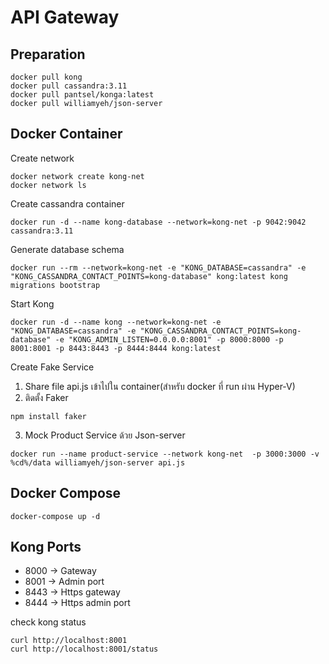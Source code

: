 # API Gateway
## Preparation
```
docker pull kong
docker pull cassandra:3.11
docker pull pantsel/konga:latest
docker pull williamyeh/json-server
```
## Docker Container
Create network
```
docker network create kong-net
docker network ls
```

Create cassandra container
```
docker run -d --name kong-database --network=kong-net -p 9042:9042 cassandra:3.11
```

Generate database schema
```
docker run --rm --network=kong-net -e "KONG_DATABASE=cassandra" -e "KONG_CASSANDRA_CONTACT_POINTS=kong-database" kong:latest kong migrations bootstrap
```

Start Kong
```
docker run -d --name kong --network=kong-net -e "KONG_DATABASE=cassandra" -e "KONG_CASSANDRA_CONTACT_POINTS=kong-database" -e "KONG_ADMIN_LISTEN=0.0.0.0:8001" -p 8000:8000 -p 8001:8001 -p 8443:8443 -p 8444:8444 kong:latest
```

Create Fake Service
1. Share file api.js เข้าไปใน container(สำหรับ docker ที่ run ผ่าน Hyper-V)
2. ติดตั้ง Faker
``` 
npm install faker
```
3. Mock Product Service ด้วย Json-server
```
docker run --name product-service --network kong-net  -p 3000:3000 -v %cd%/data williamyeh/json-server api.js
```


## Docker Compose
```
docker-compose up -d
```

## Kong Ports
* 8000 -> Gateway
* 8001 -> Admin port
* 8443 -> Https gateway
* 8444 -> Https admin port

check kong status
```
curl http://localhost:8001
curl http://localhost:8001/status
```


